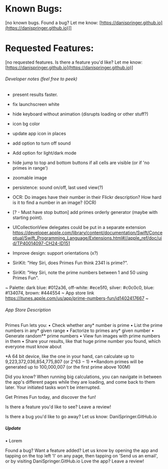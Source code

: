 # Known Bugs:
[no known bugs. Found a bug? Let me know: [https://danispringer.github.io](https://danispringer.github.io)]]


# Requested Features:

[no requested features. Is there a feature you'd like? Let me know: [https://danispringer.github.io](https://danispringer.github.io)]


###### Developer notes (feel free to peek)

- present results faster.
- fix launchscreen white
- hide keyboard without animation (disrupts loading or other stuff?)
- icon bg color
- update app icon in places
- add option to turn off sound
- Add option for light/dark mode
- hide jump to top and bottom buttons if all cells are visible (or if 'no primes in range')
- zoomable image
- persistence: sound on/off, last used view(?)
- OCR: Do images have their number in their Flickr description? How hard is it to find a number in an image? (OCR)
- [? - Must have stop button] add primes orderly generator (maybe with starting point).

- UICollectionView delegates could be put in a separate extension
https://developer.apple.com/library/content/documentation/Swift/Conceptual/Swift_Programming_Language/Extensions.html#//apple_ref/doc/uid/TP40014097-CH24-ID151
- Improve design:
  support orientations (x?)
- SiriKit: "Hey Siri, does Primes Fun think 2341 is prime?".
- SiriKit: "Hey Siri, note the prime numbers between 1 and 50 using Primes Fun".

~
Palette: dark blue: #012a36, off-white: #ece5f0, silver: #c0c0c0, blue: #134074, brown: #444554
~
App store link https://itunes.apple.com/us/app/prime-numbers-fun/id1402417667
~
###### App Store Description
Primes Fun lets you:
• Check whether any* number is prime
• List the prime numbers in any* given range
• Factorize to primes any* given number
• Generate random** prime numbers
• View fun images with prime numbers in them
• Share your results, like that huge prime number you found, which everyone must know about

\*A 64 bit device, like the one in your hand, can calculate up to 9,223,372,036,854,775,807 (or 2^63 − 1)
\*\*Random primes will be generated up to 100,000,007 (or the first prime above 100M)

Did you know? When running big calculations, you can navigate in between the app's different pages while they are loading, and come back to them later. Your initiated tasks won't be interrupted.

Get Primes Fun today, and discover the fun!

Is there a feature you'd like to see? Leave a review!

Is there a bug you'd like to go away? Let us know: DaniSpringer.GitHub.io

##### Update

• Lorem

Found a bug? Want a feature added? Let us know by opening the app and tapping on the top left 'I' on any page, then tapping on 'Send us an email', or by visiting DaniSpringer.GitHub.io
Love the app? Leave a review!